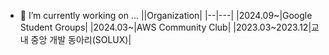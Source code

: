 

- 🔭 I’m currently working on ...
  ||Organization|
  |--|---|
  |2024.09~|Google Student Groups|
  |2024.03~|AWS Community Club|
  |2023.03~2023.12|교내 중앙 개발 동아리(SOLUX)|


